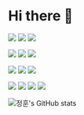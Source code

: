# Hi there 👋

<p>
<img src="https://img.shields.io/badge/python-3776AB?style=for-the-badge&logo=Python&logoColor=white">
<img src="https://img.shields.io/badge/javascript-F7DF1E?style=for-the-badge&logo=Javascript&logoColor=black">
<img src="https://img.shields.io/badge/typescript-3178C6?style=for-the-badge&logo=Typescript&logoColor=white">
</p>
<p>  
<img src="https://img.shields.io/badge/react-61DAFB?style=for-the-badge&logo=React&logoColor=black">
<img src="https://img.shields.io/badge/vue.js-4FC08D?style=for-the-badge&logo=Vue.js&logoColor=white">
<img src="https://img.shields.io/badge/django-092E20?style=for-the-badge&logo=Vue.js&logoColor=white">
</p>
<p>
<img src="https://img.shields.io/badge/tailwind-06B6D4?style=for-the-badge&logo=tailwindcss&logoColor=white">
<img src="https://img.shields.io/badge/sass-CC6699?style=for-the-badge&logo=sass&logoColor=white">
<img src="https://img.shields.io/badge/vite-646CFF?style=for-the-badge&logo=vite&logoColor=white">
</p>
<p>
<img src="https://img.shields.io/badge/github-181717?style=for-the-badge&logo=github&logoColor=white">
<img src="https://img.shields.io/badge/gitlab-FC6D26?style=for-the-badge&logo=gitlab&logoColor=white">
<img src="https://img.shields.io/badge/jira-0052CC?style=for-the-badge&logo=jira&logoColor=white">
<img src="https://img.shields.io/badge/notion-000000?style=for-the-badge&logo=notion&logoColor=white">
</p>


![정훈's GitHub stats](https://github-readme-stats.vercel.app/api?username=bananahun&show_icons=true&theme=radical)
<!--
**bananahun/bananahun** is a ✨ _special_ ✨ repository because its `README.md` (this file) appears on your GitHub profile.

Here are some ideas to get you started:

- 🔭 I’m currently working on ...
- 🌱 I’m currently learning ...
- 👯 I’m looking to collaborate on ...
- 🤔 I’m looking for help with ...
- 💬 Ask me about ...
- 📫 How to reach me: ...
- 😄 Pronouns: ...
- ⚡ Fun fact: ...
-->
